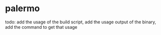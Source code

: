 # palermo

todo: add the usage of the build script, add the usage output of the binary,
    add the command to get that usage